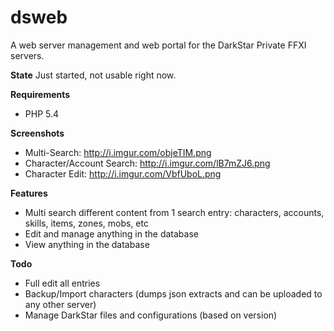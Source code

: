 dsweb
=====

A web server management and web portal for the DarkStar Private FFXI servers.

**State**
Just started, not usable right now.

**Requirements**
- PHP 5.4

**Screenshots**
- Multi-Search: http://i.imgur.com/objeTIM.png
- Character/Account Search: http://i.imgur.com/lB7mZJ6.png
- Character Edit: http://i.imgur.com/VbfUboL.png

**Features**
- Multi search different content from 1 search entry: characters, accounts, skills, items, zones, mobs, etc
- Edit and manage anything in the database
- View anything in the database

**Todo**
- Full edit all entries
- Backup/Import characters (dumps json extracts and can be uploaded to any other server)
- Manage DarkStar files and configurations (based on version)
